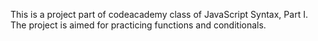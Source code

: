 This is a project part of codeacademy class of JavaScript Syntax, Part I. The project is aimed for practicing functions and conditionals.
